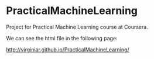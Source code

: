 PracticalMachineLearning
========================

Project for Practical Machine Learning course at Coursera.

We can see the html file in the following page:

http://virginiar.github.io/PracticalMachineLearning/

